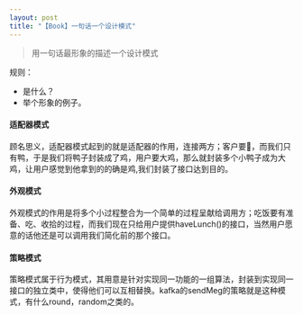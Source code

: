 ```yaml
---
layout: post
title: "【Book】一句话一个设计模式"
---
```


> 用一句话最形象的描述一个设计模式

规则：

* 是什么？
* 举个形象的例子。

#### 适配器模式

顾名思义，适配器模式起到的就是适配器的作用，连接两方；客户要🐔，而我们只有鸭，于是我们将鸭子封装成了鸡，用户要大鸡，那么就封装多个小鸭子成为大鸡，让用户感觉到他拿到的的确是鸡,我们封装了接口达到目的。

#### 外观模式

外观模式的作用是将多个小过程整合为一个简单的过程呈献给调用方；吃饭要有准备、吃、收拾的过程，而我们现在只给用户提供haveLunch()的接口，当然用户愿意的话他还是可以调用我们简化前的那个接口。

#### 策略模式

策略模式属于行为模式，其用意是针对实现同一功能的一组算法，封装到实现同一接口的独立类中，使得他们可以互相替换。kafka的sendMeg的策略就是这种模式，有什么round，random之类的。
